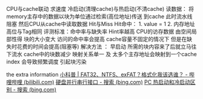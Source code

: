
CPU与cache联动 求速度
	冷启动(清理cache)与热启动(不清cache)
	读数据： 将memory主存中的数据以块为单位通过检索(高位地址)传送 到cache 此时流水线阻塞 然后CPU从cache中读取数据
	Hit与Miss
		Hit命中：
			1. value = 1
			2. 内存地址高位与Tag相同
	评测标准：命中率与缺失率
	Hint率越高 CPU的访存数据 
	由空间局部性得 块的大小变大 访问的命中率会提高 cache容量不固定的情况下 
	但是在缺失时花费的时间会提高(阻塞等)
		解决方法 ：
		早启动 所需的块内容来了后就立马往下流水
	cache中的块数减少 映射关系单一 及 太多个主存地址会映射到一个cache index 会导致频繁调度 引起块污染


the extra information
[小科普 | FAT32、NTFS、exFAT？格式化我该选谁？ - 哔哩哔哩 (bilibili.com)](https://www.bilibili.com/opus/134323427145258263)
[硬盘并行串行接口 - 搜索 (bing.com)](https://cn.bing.com/search?pglt=673&q=%E7%A1%AC%E7%9B%98%E5%B9%B6%E8%A1%8C%E4%B8%B2%E8%A1%8C%E6%8E%A5%E5%8F%A3&cvid=89ffeb91fa5d4280829c05dcaf802997&gs_lcrp=EgZjaHJvbWUyBggAEEUYOTIGCAEQABhAMgYIAhAAGEAyBggDEAAYQDIGCAQQABhAMgYIBRAAGEAyBggGEAAYQDIGCAcQABhAMgYICBAAGEDSAQkxMDg4N2owajGoAgiwAgE&FORM=ANNTA1&adppc=EdgeStart&PC=U531)
[PC 热启动和冷启动区别 - 搜索 (bing.com)](https://cn.bing.com/search?q=PC+%E7%83%AD%E5%90%AF%E5%8A%A8%E5%92%8C%E5%86%B7%E5%90%AF%E5%8A%A8%E5%8C%BA%E5%88%AB&qs=n&form=QBRE&sp=-1&lq=0&pq=pc%E7%83%AD%E5%90%AF%E5%8A%A8%E5%92%8C%E5%86%B7%E5%90%AF%E5%8A%A8%E5%8C%BA%E5%88%AB&sc=9-11&sk=&cvid=8C75A2481A914749BF02D40236C4AA54&ghsh=0&ghacc=0&ghpl=)
